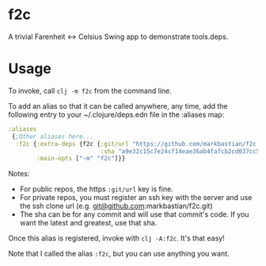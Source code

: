 # f2c
A trivial Farenheit <-> Celsius Swing app to demonstrate tools.deps.

# Usage
To invoke, call `clj -m f2c` from the command line.

To add an alias so that it can be called anywhere, any time, add the following entry to your ~/.clojure/deps.edn file in the :aliases map:
```clojure
:aliases
 {;Other aliases here...
  :f2c {:extra-deps {f2c {:git/url "https://github.com/markbastian/f2c.git"
                          :sha "a9e32c15c7e24cf14eae36ab4fafcb2cd037cc54"}}
        :main-opts ["-m" "f2c"]}}
```

Notes:

 * For public repos, the https `:git/url` key is fine.
 * For private repos, you must register an ssh key with the server and use the ssh clone url (e.g. git@github.com:markbastian/f2c.git)
 * The sha can be for any commit and will use that commit's code. If you want the latest and greatest, use that sha.

Once this alias is registered, invoke with `clj -A:f2c`. It's that easy!

Note that I called the alias `:f2c`, but you can use anything you want.
